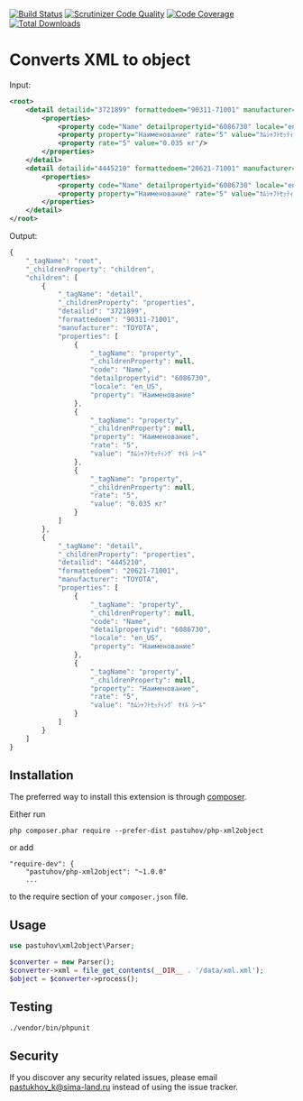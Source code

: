 [![Build Status](https://travis-ci.org/pastuhov/php-xml2object.svg)](https://travis-ci.org/pastuhov/php-xml2object)
[![Scrutinizer Code Quality](https://scrutinizer-ci.com/g/pastuhov/php-xml2object/badges/quality-score.png?b=master)](https://scrutinizer-ci.com/g/pastuhov/php-xml2object/?branch=master)
[![Code Coverage](https://scrutinizer-ci.com/g/pastuhov/php-xml2object/badges/coverage.png?b=master)](https://scrutinizer-ci.com/g/pastuhov/php-xml2object/?branch=master)
[![Total Downloads](https://poser.pugx.org/pastuhov/php-xml2object/downloads)](https://packagist.org/packages/pastuhov/php-xml2object)

Converts XML to object
===========================

Input: 
```xml
<root>
    <detail detailid="3721899" formattedoem="90311-71001" manufacturer="TOYOTA">
        <properties>
            <property code="Name" detailpropertyid="6086730" locale="en_US" property="Наименование"/>
            <property property="Наименование" rate="5" value="ｶﾑｼｬﾌﾄｾｯﾃｨﾝｸﾞ ｵｲﾙ ｼｰﾙ"/>
            <property rate="5" value="0.035 кг"/>
        </properties>
    </detail>
    <detail detailid="4445210" formattedoem="20621-71001" manufacturer="TOYOTA">
        <properties>
            <property code="Name" detailpropertyid="6086730" locale="en_US" property="Наименование"/>
            <property property="Наименование" rate="5" value="ｶﾑｼｬﾌﾄｾｯﾃｨﾝｸﾞ ｵｲﾙ ｼｰﾙ"/>
        </properties>
    </detail>
</root>
```

Output:
```javascript
{
    "_tagName": "root",
    "_childrenProperty": "children",
    "children": [
        {
            "_tagName": "detail",
            "_childrenProperty": "properties",
            "detailid": "3721899",
            "formattedoem": "90311-71001",
            "manufacturer": "TOYOTA",
            "properties": [
                {
                    "_tagName": "property",
                    "_childrenProperty": null,
                    "code": "Name",
                    "detailpropertyid": "6086730",
                    "locale": "en_US",
                    "property": "Наименование"
                },
                {
                    "_tagName": "property",
                    "_childrenProperty": null,
                    "property": "Наименование",
                    "rate": "5",
                    "value": "ｶﾑｼｬﾌﾄｾｯﾃｨﾝｸﾞ ｵｲﾙ ｼｰﾙ"
                },
                {
                    "_tagName": "property",
                    "_childrenProperty": null,
                    "rate": "5",
                    "value": "0.035 кг"
                }
            ]
        },
        {
            "_tagName": "detail",
            "_childrenProperty": "properties",
            "detailid": "4445210",
            "formattedoem": "20621-71001",
            "manufacturer": "TOYOTA",
            "properties": [
                {
                    "_tagName": "property",
                    "_childrenProperty": null,
                    "code": "Name",
                    "detailpropertyid": "6086730",
                    "locale": "en_US",
                    "property": "Наименование"
                },
                {
                    "_tagName": "property",
                    "_childrenProperty": null,
                    "property": "Наименование",
                    "rate": "5",
                    "value": "ｶﾑｼｬﾌﾄｾｯﾃｨﾝｸﾞ ｵｲﾙ ｼｰﾙ"
                }
            ]
        }
    ]
}

```

Installation
------------

The preferred way to install this extension is through [composer](http://getcomposer.org/download/).

Either run

```
php composer.phar require --prefer-dist pastuhov/php-xml2object
```

or add

```
"require-dev": {
    "pastuhov/php-xml2object": "~1.0.0"
    ...
```

to the require section of your `composer.json` file.

Usage
-----

```php
use pastuhov\xml2object\Parser;

$converter = new Parser();
$converter->xml = file_get_contents(__DIR__ . '/data/xml.xml');
$object = $converter->process();
```

Testing
-------

```bash
./vendor/bin/phpunit
```

Security
--------

If you discover any security related issues, please email pastukhov_k@sima-land.ru instead of using the issue tracker.
